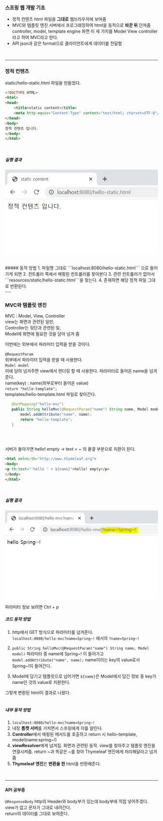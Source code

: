 ### 스프링 웹 개발 기초
* 정적 컨텐츠
html 파일을 **그대로** 웹브라우저에 보여줌
* MVC와 템플릿 엔진
서버에서 프로그래밍하여 html을 동적으로 **바꾼 뒤** 던져줌
controller, model, template engine 화면 이 세 가지를 Model View controller라고 하여 MVC라고 한다.
* API
json과 같은 format으로 클라이언트에게 데이터를 전달함
<br>

---

### 정적 컨텐츠

static/hello-static.html 파일을 만들었다.
```html
<!DOCTYPE HTML>
<html>
<head>
    <title>static content</title>
    <meta http-equiv="Content-Type" content="text/html; charset=UTF-8"/>
</head>
<body>
정적 컨텐츠 입니다.
</body>
</html>
```
<br>

##### 실행 결과
![사진](image/Intro2_Static.JPG)


<br>
##### 동작 방법
1. 파일명 그대로 ```localhost:8080/hello-static.html``` 으로 들어가게 되면
2. 컨트롤러 쪽에서 매핑된 컨트롤러를 찾아본다
3. 관련 컨트롤러가 없어서 ```resources/static/hello-static.html```을 찾는다.
4. 존재하면 해당 정적 파일 그대로 반환된다.
<br>
---

### MVC와 템플릿 엔진
MVC : Model, View, Controller<br>
view는 화면과 관련된 일만,<br>
Controller는 뒷단과 관련된 일,<br>
Model에 화면에 필요한 것을 담아 넘겨 줌
<br>

이번에는 외부에서 파라미터 입력을 받을 것이다.<br>

```@RequestParam```<br>
외부에서 파라미터 입력을 받을 때 사용한다.
<br> 
```Model model```<br>
이에 담아 넘겨주면 view에서 렌더링 할 때 사용한다.
파라미터로 들어온 name을 넘겨준다.<br>
name(key) : name(외부로부터 들어온 value)<br>
```return "hello-template";```<br>
templates/hello-template.html 파일로 찾아간다.

 ```java
    @GetMapping("hello-mvc")
    public String helloMvc(@RequestParam("name") String name, Model model){
        model.addAttribute("name", name);
        return "hello-template";
    }
```
<br><br>

서버가 돌아가면 hello! empty -> text = ~ 의 물결 부분으로 치환이 된다.

```html
<html xmlns:th="http://www.thymeleaf.org">
<body>
<p th:text="'hello ' + ${name}">hello! empty</p>
</body>
</html>
```
<br>

##### 실행 결과

![사진](image/Intro2_MVC.JPG)


파라미터 정보 보려면 Ctrl + p


##### 코드 동작 방법
1. http에서 GET 방식으로 파라미터를 넘겨준다.<br>
    ```localhost:8080/hello-mvc?name=Spring~!``` 에서의 ```?name=Spring~!```
2. ```public String helloMvc(@RequestParam("name") String name, Model model)``` 파라미터 중 name에 Spring~! 이 들어가고<br>
    ```model.addAttribute("name", name);``` name이라는 key의 value로서 Spring~!이 들어간다.<br>

3. Model에 담기고 템플릿으로 넘어가면 ```${name}```은 Model에서 담긴 정보 중  key가 name인 것의 value로 치환한다.

그렇게 변환된 html이 결과로 나왔다.<br><br>

##### 내부 동작 방법
1. ```localhost:8080/hello-mvc?name=Spring~!```
2. 내장 **톰켓 서버**를 거치면서 스프링에게 이를 알린다.
3. **Controller**에서 매핑된 메서드를 호출하고 return 시 hello-template, model(name:spring~!)
4. **viewResolver**에게 넘겨짐. 화면과 관련된 동작. view를 찾아주고 템플릿 엔진을 연결시켜줌. return ~과 똑같은 ~를 찾아 Thymeleaf 엔진에게 처리해달라고 넘겨줌
5. **Thymeleaf 엔진**은 **변환을 한** html을 반환해준다.


<br>

---

#### API 공부중

```@ResponseBody```
http의 Header와 body부가 있는데 body부에 직접 넣어주겠다.
view가 없고 문자가 그대로 내려간다.
<br> return의 데이터를 그대로 보여준다.
